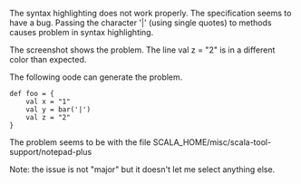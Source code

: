 The syntax highlighting does not work properly. The specification seems to have a bug. Passing the character '|' (using single quotes) to methods causes problem in syntax highlighting.

The screenshot shows the problem. The line val z = "2" is in a different color than expected. 

The following oode can generate the problem.

```
def foo = {
	val x = "1"
	val y = bar('|')
	val z = "2"	
}

```

The problem seems to be with the file SCALA_HOME/misc/scala-tool-support/notepad-plus

Note: the issue is not "major" but it doesn't let me select anything else.

